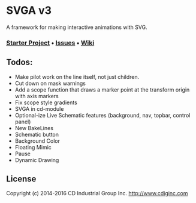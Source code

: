 # SVGA v3

A framework for making interactive animations with SVG.

### [Starter Project](https://github.com/cdig/svg-activity-starter) • [Issues](https://github.com/cdig/svga/issues) • [Wiki](https://github.com/cdig/svga/wiki)

## Todos:

* Make pilot work on the line itself, not just children.
* Cut down on mask warnings
* Add a scope function that draws a marker point at the transform origin with axis markers
* Fix scope style gradients
* SVGA in cd-module
* Optional-ize Live Schematic features (background, nav, topbar, control panel)
* New BakeLines
* Schematic button
* Background Color
* Floating Mimic
* Pause
* Dynamic Drawing

## License
Copyright (c) 2014-2016 CD Industrial Group Inc. http://www.cdiginc.com
